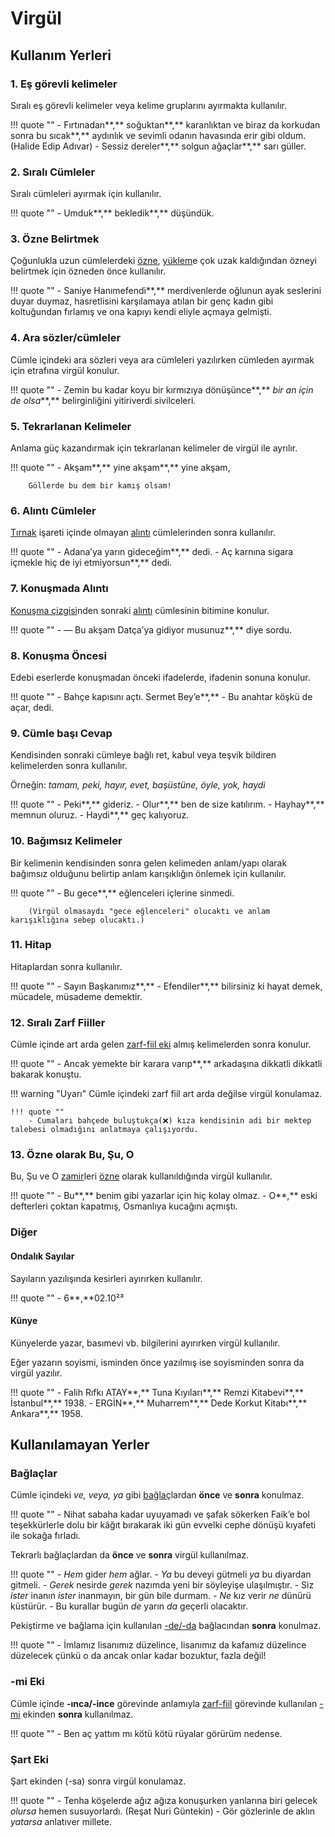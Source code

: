 # Virgül

## Kullanım Yerleri

### 1. Eş görevli kelimeler

Sıralı eş görevli kelimeler veya kelime gruplarını ayırmakta kullanılır.

!!! quote ""
    - Fırtınadan**,** soğuktan**,** karanlıktan ve biraz da korkudan sonra bu sı­cak**,** aydınlık ve sevimli odanın havasında erir gibi oldum. (Halide Edip Adıvar)
    - Sessiz dereler**,** solgun ağaçlar**,** sarı güller.

### 2. Sıralı Cümleler

Sıralı cümleleri ayırmak için kullanılır.

!!! quote ""
    - Umduk**,** bekledik**,** düşündük.

### 3. Özne Belirtmek

Çoğunlukla uzun cümlelerdeki [özne](../dil/ozne.md), [yüklem](../dil/yuklem.md)e çok uzak kaldığından özneyi belirtmek için özneden önce kullanılır.

!!! quote ""
    - Saniye Hanımefendi**,** merdivenlerde oğlunun ayak seslerini duyar duymaz, hasretlisini karşılamaya atılan bir genç kadın gibi koltuğundan fırlamış ve ona kapıyı kendi eliyle açmaya gelmişti.

### 4. Ara sözler/cümleler 

Cümle içindeki ara sözleri veya ara cümleleri yazılırken cümleden ayırmak için etrafına virgül konulur.

!!! quote ""
    - Zemin bu kadar koyu bir kırmızıya dönüşünce**,** *bir an için de olsa***,** belirginliğini yitiriverdi sivilceleri.

### 5. Tekrarlanan Kelimeler

Anlama güç kazandırmak için tekrarlanan kelimeler de virgül ile ayrılır.

!!! quote ""
    - Akşam**,** yine akşam**,** yine akşam,

        Göllerde bu dem bir kamış olsam!

### 6. Alıntı Cümleler

[Tırnak](./tirnak.md) işareti içinde olmayan [alıntı](../dil/cumleler/alinti.md) cümlelerinden sonra kullanılır.

!!! quote ""
    - Adana’ya yarın gideceğim**,** dedi.
    - Aç karnına sigara içmekle hiç de iyi etmiyorsun**,** dedi.

### 7. Konuşmada Alıntı

[Konuşma çizgisi](./uzun-cizgi.md)nden sonraki [alıntı](../dil/cumleler/alinti.md) cümlesinin bitimine konulur.

!!! quote ""
    - — Bu akşam Datça’ya gidiyor musunuz**,** diye sordu.

### 8. Konuşma Öncesi

Edebi eserlerde konuşmadan önceki ifadelerde, ifadenin sonuna konulur.

!!! quote ""
    - Bahçe kapısını açtı. Sermet Bey’e**,**
        \- Bu anahtar köşkü de açar, dedi.

### 9. Cümle başı Cevap

Kendisinden sonraki cümleye bağlı ret, kabul veya teşvik bildiren kelimelerden sonra kullanılır.

Örneğin: *tamam, peki, hayır, evet, başüstüne, öyle, yok, haydi*

!!! quote ""
    - Peki**,** gideriz.
    - Olur**,** ben de size katılırım.
    - Hayhay**,** memnun oluruz. 
    - Haydi**,** geç kalıyoruz.

### 10. Bağımsız Kelimeler

Bir kelimenin kendisinden sonra gelen kelimeden anlam/yapı olarak bağımsız olduğunu belirtip anlam karışıklığın önlemek için kullanılır.

!!! quote ""
    - Bu gece**,** eğlenceleri içlerine sinmedi.
        
        (Virgül olmasaydı "gece eğlenceleri" olucaktı ve anlam karışıklığına sebep olucaktı.)

### 11. Hitap

Hitaplardan sonra kullanılır.

!!! quote ""
    - Sayın Başkanımız**,**
    - Efendiler**,** bilirsiniz ki hayat demek, mücadele, müsademe demektir.

### 12. Sıralı Zarf Fiiller

Cümle içinde art arda gelen [zarf-fiil eki](../ekler/zarf-fiil.md) almış kelimelerden sonra konulur.

!!! quote ""
    - Ancak yemekte bir karara varıp**,** arkadaşına dikkatli dikkatli bakarak konuştu.

!!! warning "Uyarı"
    Cümle içindeki zarf fiil art arda değilse virgül konulamaz.

    !!! quote ""
        - Cumaları bahçede buluştukça(❌) kıza kendisinin adi bir mektep talebesi olmadığını anlatmaya çalışıyordu.

### 13. Özne olarak Bu, Şu, O

Bu, Şu ve O [zamir](../dil/zamir.md)leri [özne](../dil/cumle/ozne.md) olarak kullanıldığında virgül kullanılır.

!!! quote ""
    - Bu**,** benim gibi yazarlar için hiç kolay olmaz.
    - O**,** eski defterleri çoktan kapatmış, Osmanlıya kucağını açmıştı.

### Diğer

#### Ondalık Sayılar

Sayıların yazılışında kesirleri ayırırken kullanılır.

!!! quote ""
    - 6**,**02.10²³

#### Künye

Künyelerde yazar, basımevi vb. bilgilerini ayırırken virgül kullanılır.

Eğer yazarın soyismi, isminden önce yazılmış ise soyisminden sonra da virgül yazılır.

!!! quote ""
    - Falih Rıfkı ATAY**,** Tuna Kıyıları**,** Remzi Kitabevi**,** İstanbul**,** 1938.
    - ERGİN**,** Muharrem**,** Dede Korkut Kitabı**,** Ankara**,** 1958.

## Kullanılamayan Yerler

### Bağlaçlar

Cümle içindeki *ve, veya, ya* gibi [bağlaç](../dil/baglac.md)lardan **önce** ve **sonra** konulmaz.

!!! quote ""
    - Nihat sabaha kadar uyuyamadı ve şafak sökerken Faik’e bol teşek­kürlerle dolu bir kâğıt bırakarak iki gün evvelki cephe dönüşü kıyafeti ile sokağa fırladı.

Tekrarlı bağlaçlardan da **önce** ve **sonra** virgül kullanılmaz.

!!! quote ""
    - *Hem* gider *hem* ağlar.
    - *Ya* bu deveyi gütmeli *ya* bu diyardan gitmeli.
    - *Gerek* nesirde *gerek* nazımda yeni bir söyleyişe ulaşılmıştır.
    - Siz *ister* inanın *ister* inanmayın, bir gün bile durmam.
    - *Ne* kız verir *ne* dünürü küstürür.
    - Bu kurallar bugün *de* yarın *da* geçerli olacaktır.

Pekiştirme ve bağlama için kullanılan [-de/-da](../ekler/ozel/de.md) bağlacından **sonra** konulmaz.

!!! quote ""
    - İmlamız lisanımız düzelince, lisanımız da kafamız düzelince düzele­cek çünkü o da ancak onlar kadar bozuktur, fazla değil!

### -mi Eki

Cümle içinde **-ınca/-ince** görevinde anlamıyla [zarf-fiil](../dil/fiilimsiler/zarf-fiil.md) görevinde kullanılan [-mi](../ekler/ozel/mi.md) ekinden **sonra** kullanılmaz.

!!! quote ""
    - Ben aç yattım mı kötü kötü rüyalar görürüm nedense.

### Şart Eki

Şart ekinden (-sa) sonra virgül konulamaz.

!!! quote ""
    - Tenha köşelerde ağız ağıza konuşurken yanlarına biri gelecek *olursa* hemen susuyorlardı. (Reşat Nuri Güntekin)
    - Gör gözlerinle de aklın *yatarsa* anlatıver millete.
